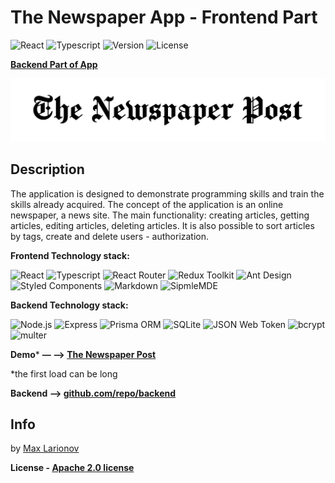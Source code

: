 # The Newspaper App - Frontend Part

![React](https://img.shields.io/badge/React-v18.2.0-61DAFB)
![Typescript](https://img.shields.io/badge/tipescript-4.6.0-blue)
![Version](https://img.shields.io/badge/Version-v0.800-%23FFDA00)
![License](https://img.shields.io/badge/License-Apache%202.0-brightgreen)

**[Backend Part of App](https://github.com/maxlarionov/newspaper-app-backend)**

![Lightning Tasks](https://github.com/maxlarionov/newspaper-app-frontend/blob/main/src/assets/images/logo.jpg?raw=true)

## Description

The application is designed to demonstrate programming skills and train the skills already acquired. The concept of the application is an online newspaper, a news site. The main functionality: creating articles, getting articles, editing articles, deleting articles. It is also possible to sort articles by tags, create and delete users - authorization.

**Frontend Technology stack:**

![React](https://img.shields.io/badge/-React-black?style=for-the-badge&logo=react)
![Typescript](https://img.shields.io/badge/-Typescript-black?style=for-the-badge&logo=typescript)
![React Router](https://img.shields.io/badge/-React_Router-black?style=for-the-badge&logo=reactrouter)
![Redux Toolkit](https://img.shields.io/badge/-Redux_Toolkit-black?style=for-the-badge&logo=redux&logoColor=764ABC)
![Ant Design](https://img.shields.io/badge/-Ant_Design-black?style=for-the-badge&logo=antdesign&logoColor=0170FE)
![Styled Components](https://img.shields.io/badge/-styled_components-black?style=for-the-badge&logo=styledcomponents)
![Markdown](https://img.shields.io/badge/-markdown-black?style=for-the-badge&logo=markdown)
![SipmleMDE](https://img.shields.io/badge/-SipmleMDE-black?style=for-the-badge&logo=libreoffice)

**Backend Technology stack:**

![Node.js](https://img.shields.io/badge/-Node.js-black?style=for-the-badge&logo=node.js)
![Express](https://img.shields.io/badge/-Express-black?style=for-the-badge&logo=express)
![Prisma ORM](https://img.shields.io/badge/-Prisma-black?style=for-the-badge&logo=prisma)
![SQLite](https://img.shields.io/badge/-SQLite-black?style=for-the-badge&logo=sqlite)
![JSON Web Token](https://img.shields.io/badge/-JSON_Web_Token-black?style=for-the-badge&logo=jsonwebtokens)
![bcrypt](https://img.shields.io/badge/-bcrypt-black?style=for-the-badge&logo=letsencrypt&logoColor=yellow)
![multer](https://img.shields.io/badge/-multer-black?style=for-the-badge&logo=files&logoColor=blue)

**Demo*** **— —> [The Newspaper Post](https://newspaper-app-frontend-seven.vercel.app)**

*the first load can be long

**Backend —> [github.com/repo/backend](https://github.com/maxlarionov/newspaper-app-backend)**

## Info

by [Max Larionov](https://github.com/maxlarionov)

**License - [Apache 2.0 license](https://github.com/maxlarionov/newspaper-app-frontend/blob/master/LICENSE.txt)**
